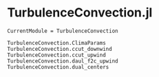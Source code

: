 # TurbulenceConvection.jl

```@meta
CurrentModule = TurbulenceConvection
```

```@docs
TurbulenceConvection.ClimaParams
TurbulenceConvection.ccut_downwind
TurbulenceConvection.ccut_upwind
TurbulenceConvection.daul_f2c_upwind
TurbulenceConvection.dual_centers
```
